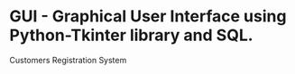 # GUI - Graphical User Interface using Python-Tkinter library and SQL.

Customers Registration System
